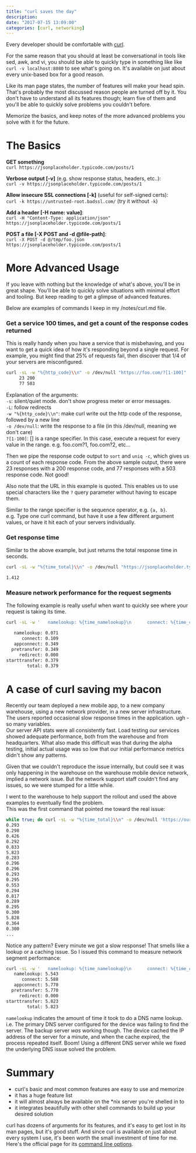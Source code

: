 ```yaml
---
title: "curl saves the day"
description:
date: "2017-07-15 13:09:00"
categories: [curl, networking]
---
```


Every developer should be comfortable with [curl](https://curl.haxx.se).    

For the same reason that you should at least be conversational in tools like sed, awk, and vi, you should be able to quickly type in something like
like `curl -v localhost:8080` to see what's going on.  It's available on just about every unix-based box for a good reason.  

Like its man page states, the number of features will make your head spin.  That's probably the most discussed reason people are turned off by it.
You don't have to understand all its features though; learn five of them and you'll be able to quickly solve problems you couldn't before.  
 
Memorize the basics, and keep notes of the more advanced problems you solve with it for the future. 

# The Basics

**GET something**  
`curl https://jsonplaceholder.typicode.com/posts/1`

**Verbose output [-v]** (e.g. show response status, headers, etc..):  
`curl -v https://jsonplaceholder.typicode.com/posts/1`

**Allow insecure SSL connections [-k]** (useful for self-signed certs):  
`curl -k https://untrusted-root.badssl.com/` (try it without `-k`)

**Add a header [-H name: value]**:  
`curl -H "Content-Type: application/json" https://jsonplaceholder.typicode.com/posts/1`

**POST a file [-X POST and -d @file-path]**:  
`curl -X POST -d @/tmp/foo.json https://jsonplaceholder.typicode.com/posts/1`

# More Advanced Usage

If you leave with nothing but the knowledge of what's above, you'll be in great shape.
You'll be able to quickly solve situations with minimal effort and tooling.  But keep reading to get a glimpse of advanced features.   
  
Below are examples of commands I keep in my /notes/curl.md file.

### Get a service 100 times, and get a count of the response codes returned
This is really handy when you have a service that is misbehaving, and you want to get a quick idea of how it's responding beyond a single request.
For example, you might find that 25% of requests fail, then discover that 1/4 of your servers are misconfigured.
``` bash
curl -sL -w "%{http_code}\\n" -o /dev/null "https://foo.com/?[1-100]" | sort | uniq -c
     23 200
     77 503
```
Explanation of the arguments:  
`-s`: silent/quiet mode.  don't show progress meter or error messages.  
`-L`: follow redirects   
`-w "%{http_code}\\n"`: make curl write out the http code of the response, followed by a new line   
`-o /dev/null`: write the response to a file (in this /dev/null, meaning we don't care)  
`?[1-100]`: [] is a range specifier.  In this case, execute a request for every value in the range.  e.g. foo.com?1, foo.com?2, etc...  
    
Then we pipe the response code output to `sort` and `uniq -c`, which gives us a count of each response code.
From the above sample output, there were 23 responses with a 200 response code, and 77 responses with a 503 response code.  Not good!  

Also note that the URL in this example is quoted.  This enables us to use special characters like the `?` query parameter without having to escape them.
 
Similar to the range specifier is the sequence operator, e.g. `{a, b}`.  
e.g. Type one curl command, but have it use a few different argument values, or have it hit each of your servers individually. 

### Get response time
Similar to the above example, but just returns the total response time in seconds.  
``` bash
curl -sL -w "%{time_total}\\n" -o /dev/null "https://jsonplaceholder.typicode.com/posts/1"

1.412
```

 
### Measure network performance for the request segments
The following example is really useful when want to quickly see where your request is taking its time.  
```bash
curl -sL -w '   namelookup: %{time_namelookup}\n      connect: %{time_connect}\n   appconnect: %{time_appconnect}\n  pretransfer: %{time_pretransfer}\n     redirect: %{time_redirect}\nstarttransfer: %{time_starttransfer}\n        total: %{time_total}\n\n' -o /dev/null "https://jsonplaceholder.typicode.com/posts/1"

   namelookup: 0.071
      connect: 0.109
   appconnect: 0.349
  pretransfer: 0.349
     redirect: 0.000
starttransfer: 0.379
        total: 0.379
```

# A case of curl saving my bacon
Recently our team deployed a new mobile app, to a new company warehouse, using a new network provider, in a new server infrastructure.  
The users reported occasional slow response times in the application. ugh - so many variables.  
Our server API stats were all consistently fast.  Load testing our services showed adequate performance, both from the warehouse and from headquarters.
What also made this difficult was that during the alpha testing, initial actual usage was so low that our initial performance metrics didn't show any patterns. 

Given that we couldn't reproduce the issue internally, but could see it was only happening in the warehouse on the warehouse mobile device network, implied a network issue.
But the network support staff couldn't find any issues, so we were stumped for a little while.   

I went to the warehouse to help support the rollout and used the above examples to eventually find the problem.  
This was the first command that pointed me toward the real issue:
```bash
while true; do curl -sL -w "%{time_total}\\n" -o /dev/null 'https://oursite.com/health'; sleep 5; done
0.293
0.298
0.426
0.292
0.833
5.823
0.283
0.296
0.296
0.293
0.295
0.553
0.294
0.817
0.289
0.295
0.300
5.828
0.364
0.300
...
```

Notice any pattern?  Every minute we got a slow response!  That smells like a lookup or a caching issue.
So I issued this command to measure network segment performance: 
```bash
curl -sL -w '   namelookup: %{time_namelookup}\n      connect: %{time_connect}\n   appconnect: %{time_appconnect}\n  pretransfer: %{time_pretransfer}\n     redirect: %{time_redirect}\nstarttransfer: %{time_starttransfer}\n        total: %{time_total}\n\n' -o /dev/null "https://oursite.com/health"
   namelookup: 5.543
      connect: 5.588
   appconnect: 5.770
  pretransfer: 5.770
     redirect: 0.000
starttransfer: 5.823
        total: 5.823
```

`namelookup` indicates the amount of time it took to do a DNS name lookup.  i.e. The primary DNS server configured for the device was failing to find the server.
The backup server *was* working though.  The device cached the IP address of the server for a minute, and when the cache expired, the process repeated itself. 
Boom!  Using a different DNS server while we fixed the underlying DNS issue solved the problem.  

# Summary
- curl's basic and most common features are easy to use and memorize
- it has a huge feature list
- it will almost always be available on the *nix server you're shelled in to
- it integrates beautifully with other shell commands to build up your desired solution  
  
curl has dozens of arguments for its features, and it's easy to get lost in its man pages, but it's good stuff. 
And since curl is available on just about every system I use, it's been worth the small investment of time for me.
Here's the official page for its [command line options](https://ec.haxx.se/cmdline-options.html). 


